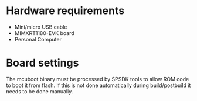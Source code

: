 Hardware requirements
=====================
- Mini/micro USB cable
- MIMXRT1180-EVK board
- Personal Computer

Board settings
============
The mcuboot binary must be processed by SPSDK tools to allow
ROM code to boot it from flash. If this is not done automatically
during build/postbuild it needs to be done manually.

